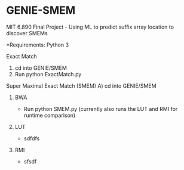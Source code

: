 # GENIE-SMEM
MIT 6.890 Final Project - Using ML to predict suffix array location to discover SMEMs

*Requirements: Python 3

Exact Match
1) cd into GENIE/SMEM
2) Run python ExactMatch.py


Super Maximal Exact Match (SMEM)
  A) cd into GENIE/SMEM 
   1) BWA
      - Run python SMEM.py (currently also runs the LUT and RMI for runtime comparison)
    
   2) LUT
      - sdfdfs
    
    
   3) RMI
      - sfsdf
